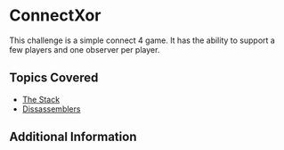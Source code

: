 # ConnectXor
This challenge is a simple connect 4 game.  It has the ability to support a few
players and one observer per player.

## Topics Covered

- [The Stack](/binary-exploitation/what-is-the-stack/)
- [Dissassemblers](/reverse-engineering/what-are-disassemblers/)
## Additional Information

